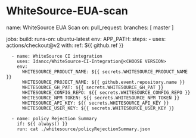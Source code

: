 # WhiteSource-EUA-scan

name: WhiteSource EUA Scan
on:
  pull_request:
    branches: [ master ]

jobs:
  build:
    runs-on: ubuntu-latest
    env:
       APP_PATH: <VALUE>
    steps:
      - uses: actions/checkout@v2
        with:
          ref: ${{ github.ref }}
        
      - name: WhiteSource CI integration
        uses: Idancc/WhiteSource-CI-Integration@<CHOOSE VERSION>
        env:
          WHITESOURCE_PRODUCT_NAME: ${{ secrets.WHITESOURCE_PRODUCT_NAME }}
          WHITESOURCE_PROJECT_NAME: ${{ github.event.repository.name }}
          WHITESOURCE_GH_PAT: ${{ secrets.WHITESOURCE_GH_PAT }}
          WHITESOURCE_CONFIG_REPO: ${{ secrets.WHITESOURCE_CONFIG_REPO }}
          WHITESOURCE_NPM_TOKEN: ${{ secrets.WHITESOURCE_NPM_TOKEN }}
          WHITESOURCE_API_KEY: ${{ secrets.WHITESOURCE_API_KEY }}
          WHITESOURCE_USER_KEY: ${{ secrets.WHITESOURCE_USER_KEY }}
        
      - name: policy Rejection Summary
        if: ${{ always() }}
        run: cat ./whitesource/policyRejectionSummary.json
